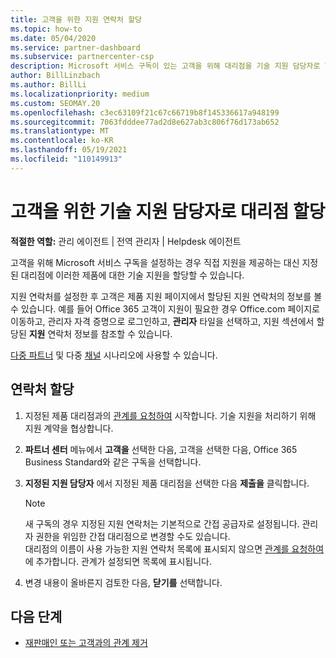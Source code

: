 ```yaml
---
title: 고객을 위한 지원 연락처 할당
ms.topic: how-to
ms.date: 05/04/2020
ms.service: partner-dashboard
ms.subservice: partnercenter-csp
description: Microsoft 서비스 구독이 있는 고객을 위해 대리점을 기술 지원 담당자로 할당하는 방법을 알아봅니다.
author: BillLinzbach
ms.author: BillLi
ms.localizationpriority: medium
ms.custom: SEOMAY.20
ms.openlocfilehash: c3ec63109f21c67c66719b8f145336617a948199
ms.sourcegitcommit: 7063fdddee77ad2d8e627ab3c806f76d173ab652
ms.translationtype: MT
ms.contentlocale: ko-KR
ms.lasthandoff: 05/19/2021
ms.locfileid: "110149913"
---
```

# <a name="assign-a-reseller-as-a-technical-support-contact-for-customers"></a>고객을 위한 기술 지원 담당자로 대리점 할당

**적절한 역할:** 관리 에이전트 | 전역 관리자 | Helpdesk 에이전트


고객을 위해 Microsoft 서비스 구독을 설정하는 경우 직접 지원을 제공하는 대신 지정된 대리점에 이러한 제품에 대한 기술 지원을 할당할 수 있습니다.

지원 연락처를 설정한 후 고객은 제품 지원 페이지에서 할당된 지원 연락처의 정보를 볼 수 있습니다. 예를 들어 Office 365 고객이 지원이 필요한 경우 Office.com 페이지로 이동하고, 관리자 자격 증명으로 로그인하고, **관리자** 타일을 선택하고, 지원 섹션에서 할당된 **지원** 연락처 정보를 참조할 수 있습니다.

[다중 파트너](multipartner.md) 및 다중 [채널](multichannel.md) 시나리오에 사용할 수 있습니다. 


## <a name="assign-contacts"></a>연락처 할당

1. 지정된 제품 대리점과의 [관계를 요청하여](request-a-relationship-with-a-customer.md) 시작합니다. 기술 지원을 처리하기 위해 지원 계약을 협상합니다.

2. **파트너 센터** 메뉴에서 **고객을** 선택한 다음, 고객을 선택한 다음, Office 365 Business Standard와 같은 구독을 선택합니다.

3. **지정된 지원 담당자** 에서 지정된 제품 대리점을 선택한 다음 **제출을** 클릭합니다. 

      >[!NOTE]  
      >새 구독의 경우 지정된 지원 연락처는 기본적으로 간접 공급자로 설정됩니다. 관리자 권한을 위임한 간접 대리점으로 변경할 수도 있습니다.    
    >대리점의 이름이 사용 가능한 지원 연락처 목록에 표시되지 않으면 [관계를 요청하여](request-a-relationship-with-a-customer.md)에 추가합니다. 관계가 설정되면 목록에 표시됩니다.  

4. 변경 내용이 올바른지 검토한 다음, **닫기를** 선택합니다.

## <a name="next-steps"></a>다음 단계

- [재판매인 또는 고객과의 관계 제거](remove-a-relationship.md)